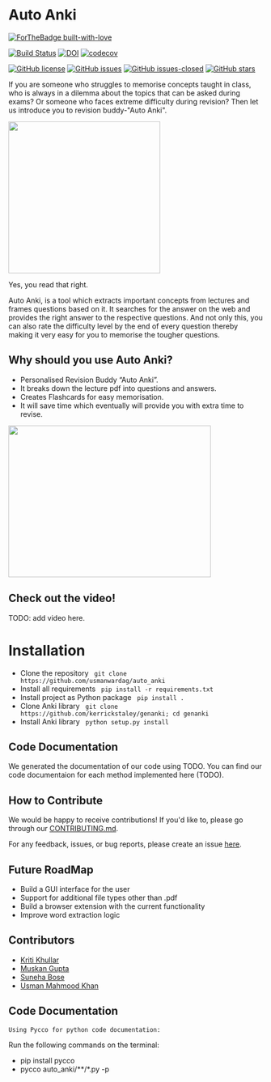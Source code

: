  # Auto Anki

[![ForTheBadge built-with-love](http://ForTheBadge.com/images/badges/built-with-love.svg)](https://GitHub.com/usmanwardag/auto_anki)

[![Build Status](https://app.travis-ci.com/usmanwardag/auto_anki.svg?branch=main)](https://app.travis-ci.com/usmanwardag/auto_anki)
[![DOI](https://zenodo.org/badge/DOI/10.5281/zenodo.5646662.svg)](https://doi.org/10.5281/zenodo.5646662)
[![codecov](https://codecov.io/gh/usmanwardag/auto_anki/branch/main/graph/badge.svg?token=EEGIC8T7QM)](https://codecov.io/gh/usmanwardag/auto_anki)

[![GitHub license](https://img.shields.io/github/license/usmanwardag/auto_anki)](https://github.com/auto_anki/research_buddy/blob/main/LICENSE)
[![GitHub issues](https://img.shields.io/github/issues/usmanwardag/auto_anki)](https://github.com/auto_anki/research_buddy/issues)
[![GitHub issues-closed](https://img.shields.io/github/issues-closed/usmanwardag/auto_anki)](https://github.com/usmanwardag/auto_anki/issues?q=is%3Aissue+is%3Aclosed)
[![GitHub stars](https://img.shields.io/github/stars/usmanwardag/auto_anki)](https://github.com/usmanwardag/auto_anki/stargazers)

If you are someone who struggles to memorise concepts taught in class, who is always in a dilemma about the topics that can be asked during exams? 
Or someone who faces extreme difficulty during revision? Then let us introduce you to revision buddy-"Auto Anki".

<img src="https://media.giphy.com/media/nMjVMvWm2JIT8Rd1Gt/giphy.gif" width="300" height="300">

Yes, you read that right. 

Auto Anki, is a tool which extracts important concepts from lectures and frames questions based on it. It searches for the answer on the web and provides the right answer to the respective questions. And not only this, you can also rate the difficulty level by the end of every question thereby making it very easy for you to memorise the tougher questions. 

## Why should you use Auto Anki?

- Personalised Revision Buddy “Auto Anki”.
- It breaks down the lecture pdf into questions and answers.
- Creates Flashcards for easy memorisation.
- It will save time which eventually will provide you with extra time to revise.

<img src="https://media.giphy.com/media/7TMZ8O1bbf1UAnS4Ve/giphy.gif" width="400" height="300">

## Check out the video!
TODO: add video here.


# Installation

- Clone the repository 
 ` git clone https://github.com/usmanwardag/auto_anki`
- Install all requirements
 ` pip install -r requirements.txt`
- Install project as Python package
 ` pip install .`
- Clone Anki library
 ` git clone https://github.com/kerrickstaley/genanki; cd genanki`
- Install Anki library
 ` python setup.py install`

## Code Documentation

We generated the documentation of our code using TODO. You can find our code documentaion for each method implemented here (TODO).


## How to Contribute
  
We would be happy to receive contributions! If you'd like to, please go through our [CONTRIBUTING.md](https://github.com/usmanwardag/auto_anki/blob/main/CONTRIBUTING.md). 

For any feedback, issues, or bug reports, please create an issue [here](https://github.com/usmanwardag/auto_anki/issues/new).

## Future RoadMap
- Build a GUI interface for the user
- Support for additional file types other than .pdf
- Build a browser extension with the current functionality
- Improve word extraction logic



## Contributors

* [Kriti Khullar](https://github.com/kriti0207)
* [Muskan Gupta](https://github.com/muskan7828)
* [Suneha Bose](https://github.com/sbosenc)
* [Usman Mahmood Khan](https://github.com/usmanwardag)

## Code Documentation

`Using Pycco for python code documentation:`

   Run the following commands on the terminal:
- pip install pycco
- pycco auto_anki/**/*.py -p
 


